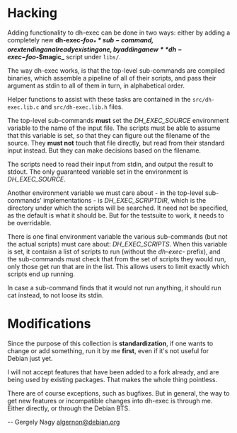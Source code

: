 Hacking
=======

Adding functionality to dh-exec can be done in two ways: either by
adding a completely new **dh-exec-_$foo_** sub-command, or extending
an already existing one, by adding a new **dh-exec-$foo-_$magic_**
script under `libs/`.

The way dh-exec works, is that the top-level sub-commands are compiled
binaries, which assemble a pipeline of all of their scripts, and pass
their argument as stdin to all of them in turn, in alphabetical order.

Helper functions to assist with these tasks are contained in the
`src/dh-exec.lib.c` and `src/dh-exec.lib.h` files.

The top-level sub-commands **must** set the *DH\_EXEC\_SOURCE*
environment variable to the name of the input file. The scripts must
be able to assume that this variable is set, so that they can figure
out the filename of the source. They **must not** touch that file
directly, but read from their standard input instead. But they can
make decisions based on the filename.

The scripts need to read their input from stdin, and output the result
to stdout. The only guaranteed variable set in the environment is
*DH\_EXEC\_SOURCE*.

Another environment variable we must care about - in the top-level
sub-commands' implementations - is *DH\_EXEC\_SCRIPTDIR*, which is the
directory under which the scripts will be searched. It need not be
specified, as the default is what it should be. But for the testsuite
to work, it needs to be overridable.

There is one final environment variable the various sub-commands (but
not the actual scripts) must care about: *DH\_EXEC\_SCRIPTS*. When
this variable is set, it contaisn a list of scripts to run (without
the *dh-exec-* prefix), and the sub-commands must check that from the
set of scripts they would run, only those get run that are in the
list. This allows users to limit exactly which scripts end up running.

In case a sub-command finds that it would not run anything, it should
run cat instead, to not loose its stdin.

Modifications
=============

Since the purpose of this collection is **standardization**, if one
wants to change or add something, run it by me **first**, even if it's
not useful for Debian just yet.

I will not accept features that have been added to a fork already, and
are being used by existing packages. That makes the whole thing
pointless.

There are of course exceptions, such as bugfixes. But in general, the
way to get new features or incompatible changes into dh-exec is
through me. Either directly, or through the Debian BTS.

-- 
Gergely Nagy <algernon@debian.org>
